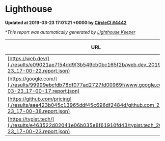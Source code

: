 
# Lighthouse

**Updated at 2019-03-23 17:01:21 +0000 by [CircleCI #4442](https://circleci.com/gh/ItinerisLtd/lighthouse-keeper-example/4442)**

**This report was automatically generated by [Lighthouse Keeper](https://github.com/itinerisltd/lighthouse-keeper)*

| URL | Performance | Accessibility | Best Practices | SEO | PWA | Updated At |
| --- | --- | --- | --- | --- | --- | --- |
| [https://web.dev/](./results/e09021ae7f54dd9f3b549cb0bc165f2b/web.dev_2019-03-23_17-00-22.report.json) | 0.95 | 0.93 | 1 | 0.96 | 1 | 2019-03-23T17:00:22.548Z |
| [https://google.com/](./results/99999ebcfdb78df077ad2727fd00969f/www.google.com_2019-03-23_17-00-17.report.json) | 0.96 | 0.71 | 0.93 | 0.82 | 0.58 | 2019-03-23T17:00:17.357Z |
| [https://github.com/pricing](./results/aae423b045c13965ddf45c696df2484d/github.com_2019-03-23_17-00-38.report.json) | 0.86 | 0.89 | 0.93 | 0.9 | 0.58 | 2019-03-23T17:00:38.684Z |
| [https://typist.tech/](./results/e463522d02041e06b035e8f61910fd43/typist.tech_2019-03-23_17-00-23.report.json) | 1 |  |  |  |  | 2019-03-23T17:00:23.677Z |
